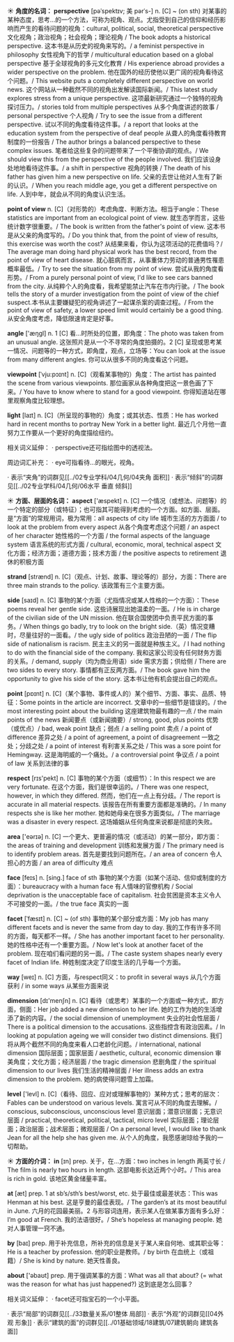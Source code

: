 ☀ <span class="category">**角度的名词：**</span>
<span class="vocabulary">**perspective**</span> [pəˈspektɪv; 美 pərˈs-]
<span class="definition">n. [C] ~ (on sth) 对某事的某种态度，思考…的一个方法，可称为视角、观点。尤指受到自己的信仰和经历影响而产生的看待问题的视角：</span>cultural, political, social, theoretical perspective 文化视角；政治视角；社会视角；理论视角 / The book adopts a historical perspective. 这本书是从历史的视角来写的。/ a feminist perspective in philosophy 女性视角下的哲学 / multicultural education based on a global perspective 基于全球视角的多元文化教育 / His experience abroad provides a wider perspective on the problem. 他在国外的经历使他以更广阔的视角看待这个问题。/ This website puts a completely different perspective on world news. 这个网站从一种截然不同的视角出发解读国际新闻。/ This latest study explores stress from a unique perspective. 这项最新研究通过一个独特的视角探讨压力。/ stories told from multiple perspectives 从多个角度讲述的故事 / personal perspective 个人视角 / Try to see the issue from a different perspective. 试以不同的角度看待这件事。/ a report that looks at the education system from the perspective of deaf people 从聋人的角度看待教育制度的一份报告 / The author brings a balanced perspective to these complex issues. 笔者给这些复杂的问题带来了一个平衡协调的观点。/ We should view this from the perspective of the people involved. 我们应该设身处地地看待这件事。/ a shift in perspective 视角的转换 / The death of his father has given him a new perspective on life. 父亲的去世让他对人生有了新的认识。/ When you reach middle age, you get a different perspective on life. 人到中年，就会从不同的角度认识生活。
           
<span class="vocabulary">**point of view**</span>
<span class="definition">n. [C]（对形势的）考虑角度、判断方法。相当于angle：</span>These statistics are important from an ecological point of view. 就生态学而言，这些统计数字很重要。/ The book is written from the father's point of view. 这本书是从父亲的角度写的。/ Do you think that, from the point of view of results, this exercise was worth the cost? 从结果来看，你认为这项活动的花费值吗？/ The average man doing hard physical work has the best record, from the point of view of heart disease. 就心脏病而言，从事重体力劳动的普通男性罹患概率最低。/ Try to see the situation from my point of view. 尝试从我的角度看形势。/ From a purely personal point of view, I'd like to see cars banned from the city. 从纯粹个人的角度看，我希望能禁止汽车在市内行驶。/ The book tells the story of a murder investigation from the point of view of the chief suspect.本书从主要嫌疑犯的视角讲述了一起谋杀案的调查过程。/ From the point of view of safety, a lower speed limit would certainly be a good thing. 从安全角度考虑，降低限速肯定是好事。

<span class="vocabulary">**angle**</span> ['æŋɡl] 
<span class="definition">n. 1 [C] 看…时所处的位置，即角度：</span>The photo was taken from an unusual angle. 这张照片是从一个不寻常的角度拍摄的。<span class="definition">2 [C] 呈现或思考某一情况、问题等的一种方式，即角度，观点，立场等：</span>You can look at the issue from many different angles. 你可以从很多不同的角度看这个问题。
           
<span class="vocabulary">**viewpoint**</span> [ˈvju:pɔɪnt]
<span class="definition">n. [C]（观看某事物的）角度：</span>The artist has painted the scene from various viewpoints. 那位画家从各种角度把这一景色画了下来。/ You have to know where to stand for a good viewpoint. 你得知道站在哪里观察角度比较理想。

<span class="vocabulary">**light**</span> [laɪt] 
<span class="definition">n. [C]（所呈现的事物的）角度；或其状态、性质：</span>He has worked hard in recent months to portray New York in a better light. 最近几个月他一直努力工作要从一个更好的角度描绘纽约。

相关词义延伸：
· perspective还可指绘图中的透视法。

周边词汇补充：
· eye可指看待…的眼光，视角。

· 表示“夹角”的词群见[[../02专业学科/04几何/04夹角 面积]]
· 表示“倾斜”的词群见[[../02专业学科/04几何/06水平 垂直 倾斜]]

☀ <span class="category">**方面、层面的名词：**</span>
<span class="vocabulary">**aspect**</span> ['æspekt] 
<span class="definition">n. [C] 一个情况（或想法、问题等）的一个特定的部分（或特征）；也可指其可能得到考虑的一个方面。如方面、层面。是“方面”的常规用词，极为常用：</span>all aspects of city life 城市生活的方方面面 / to look at the problem from every aspect 从各个角度考虑这个问题 / an aspect of her character 她性格的一个方面 / the formal aspects of the language system 语言系统的形式方面 / cultural, economic, moral, technical aspect 文化方面；经济方面；道德方面；技术方面 / the positive aspects to retirement 退休的积极方面
           
<span class="vocabulary">**strand**</span> [strænd]
<span class="definition">n. [C]（观点、计划、故事、理论等的）部分，方面：</span>There are three main strands to the policy. 该政策有三个主要方面。

<span class="vocabulary">**side**</span> [saɪd] 
<span class="definition">n. [C] 事物的某个方面（尤指情况或某人性格的一个方面）：</span>These poems reveal her gentle side. 这些诗展现出她温柔的一面。/ He is in charge of the civilian side of the UN mission. 他在联合国使团中负责平民方面的事务。/ When things go badly, try to look on the bright side.（英）情况变糟时，尽量往好的一面看。/ the ugly side of politics 政治丑陋的一面 / The flip side of nationalism is racism. 民主主义的另一面就是种族主义。/ I had nothing to do with the financial side of the company. 我和这家公司没有任何财务方面的关系。/ demand, supply（均为商业用语）side 需求方面；供给侧 / There are two sides to every story. 事情都有正反两方面。/ The book gave him the opportunity to give his side of the story. 这本书让他有机会提出自己的观点。

<span class="vocabulary">**point**</span> [pɒɪnt] 
<span class="definition">n. [C]（某个事物、事件或人的）某个细节、方面、事实、品质、特征：</span>Some points in the article are incorrect. 文章中的一些细节是错误的。/ the most interesting point about the building 这座建筑物最有趣的一点 / the main points of the news 新闻要点（或新闻摘要）/ strong, good, plus points 优势（或优点）/ bad, weak point 缺点；弱点 / a selling point 卖点 / a point of difference 差异之处 / a point of agreement, a point of disagreement 一致之处；分歧之处 / a point of interest 有利害关系之处 / This was a sore point for Hemingway. 这是海明威的一个痛处。/ a controversial point 争议点 / a point of law 关系到法律的事

<span class="vocabulary">**respect**</span> [rɪs'pekt] 
<span class="definition">n. [C] 事物的某个方面（或细节）：</span>In this respect we are very fortunate. 在这个方面，我们是很幸运的。/ There was one respect, however, in which they differed. 然而，他们在一点上有分歧。/ The report is accurate in all material respects. 该报告在所有重要方面都是准确的。/ In many respects she is like her mother. 她和她母亲在很多方面类似。/ The marriage was a disaster in every respect. 这场婚姻从任何角度来说都是彻底的失败。

<span class="vocabulary">**area**</span> ['eərɪə] 
<span class="definition">n. [C] 一个更大、更普遍的情况（或活动）的某一部分，即方面：</span>the areas of training and development 训练和发展方面 / The primary need is to identify problem areas. 首先是要找到问题所在。/ an area of concern 令人担心的方面 / an area of difficulty 难点

<span class="vocabulary">**face**</span> [feɪs] 
<span class="definition">n. [sing.] face of sth 事物的某个方面（如某个活动、信仰或制度的方面）：</span>bureaucracy with a human face 有人情味的官僚机构 / Social deprivation is the unacceptable face of capitalism. 社会贫困是资本主义令人不可接受的一面。/ the true face 真实的一面
           
<span class="vocabulary">**facet**</span> [ˈfæsɪt]
<span class="definition">n. [C] ~ (of sth) 事物的某个部分或方面：</span>My job has many different facets and is never the same from day to day. 我的工作有许多不同的方面，每天都不一样。/ She has another important facet to her personality. 她的性格中还有一个重要方面。/ Now let's look at another facet of the problem. 现在咱们看问题的另一面。/ The caste system shapes nearly every facet of Indian life. 种姓制度决定了印度生活的几乎每一个方面。

<span class="vocabulary">**way**</span> [weɪ] 
<span class="definition">n. [C] 方面，与respect同义：</span>to profit in several ways 从几个方面获利 / in some ways 从某些方面来说

<span class="vocabulary">**dimension**</span> [dɪ'menʃn] 
<span class="definition">n. [C] 看待（或思考）某事的一个方面或一种方式，即方面，侧面：</span>Her job added a new dimension to her life. 她的工作为她的生活增添了新的内容。/ the social dimension of unemployment 失业的社会性层面 / There is a political dimension to the accusations. 这些指控含有政治因素。/ In looking at population ageing we will consider two distinct dimensions. 我们将从两个截然不同的角度来看人口老龄化问题。/ international, national dimension 国际层面；国家层面 / aesthetic, cultural, economic dimension 审美角度；文化方面；经济层面 / the tragic dimension 悲剧角度 / the spiritual dimension to our lives 我们生活的精神层面 / Her illness adds an extra dimension to the problem. 她的病使得问题雪上加霜。

<span class="vocabulary">**level**</span> ['levl] 
<span class="definition">n. [C]（看待、回应、应对或理解事物的）某种方式；思考的层次：</span>Fables can be understood on various levels. 寓言可从不同的角度去理解。/ conscious, subconscious, unconscious level 意识层面；潜意识层面；无意识层面 / practical, theoretical, political, tactical, micro level 实际层面；理论层面；政治层面；战术层面；微观层面 / On a personal level, I would like to thank Jean for all the help she has given me. 从个人的角度，我愿感谢琼给予我的一切帮助。

☀ <span class="category">**方面的介词：**</span>
<span class="vocabulary">**in**</span> [ɪn] 
<span class="definition">prep. 关于，在…方面：</span>two inches in length 两英寸长 / The film is nearly two hours in length. 这部电影长达近两个小时。/ This area is rich in gold. 该地区黄金储量丰富。

<span class="vocabulary">**at**</span> [æt] 
<span class="definition">prep. 1 at sb’s/sth’s best/worst, etc. 处于最佳或最差状态：</span>This was Henman at his best. 这是亨曼的最佳表现。/ The garden’s at its most beautiful in June. 六月的花园最美丽。<span class="definition">2 与形容词连用，表示某人在做某事方面有多么好：</span>I’m good at French. 我的法语很好。/ She’s hopeless at managing people. 她对人事管理一窍不通。

<span class="vocabulary">**by**</span> [baɪ] 
<span class="definition">prep. 用于补充信息，所补充的信息是关于某人来自何地、或其职业等：</span>He is a teacher by profession. 他的职业是教师。/ by birth 在血统上（或祖籍）/ She is kind by nature. 她天性善良。

<span class="vocabulary">**about**</span> ['əbaʊt] 
<span class="definition">prep. 用于强调某事的方面：</span>What was all that about? (= what was the reason for what has just happened?) 这到底是怎么回事？

相关词义延伸：
· facet还可指宝石的一个小平面。 

· 表示“局部”的词群见[[../33数量关系/01整体 局部]]
· 表示“外观”的词群见[[04外观 形象]]
· 表示“建筑的面”的词群见[[../01基础领域/18建筑/07建筑朝向 建筑各面]]
